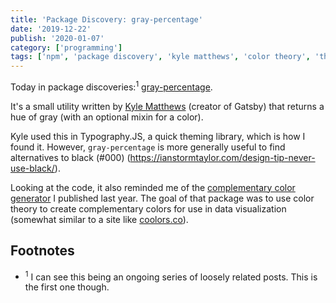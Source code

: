 ```yaml
---
title: 'Package Discovery: gray-percentage'
date: '2019-12-22'
publish: '2020-01-07'
category: ['programming']
tags: ['npm', 'package discovery', 'kyle matthews', 'color theory', 'theming']
---
```


Today in package discoveries:<sup>1</sup> [gray-percentage](https://www.npmjs.com/package/gray-percentage).

It's a small utility written by [Kyle Matthews](https://github.com/KyleAMathews) (creator of Gatsby) that returns a hue of gray (with an optional mixin for a color).

Kyle used this in Typography.JS, a quick theming library, which is how I found it. However, `gray-percentage` is more generally useful to find alternatives to black (#000) (<https://ianstormtaylor.com/design-tip-never-use-black/>).

Looking at the code, it also reminded me of the [complementary color generator](https://www.npmjs.com/package/@stephencweiss/generate-complementary-colors) I published last year. The goal of that package was to use color theory to create complementary colors for use in data visualization (somewhat similar to a site like [coolors.co](https://coolors.co/)).

## Footnotes

-   <sup>1</sup> I can see this being an ongoing series of loosely related posts. This is the first one though.
